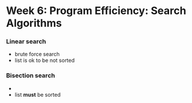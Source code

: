 # Week 6: Program Efficiency: Search Algorithms

### Linear search

- brute force search
- list is ok to be not sorted

### Bisection search

-
- list **must** be sorted
